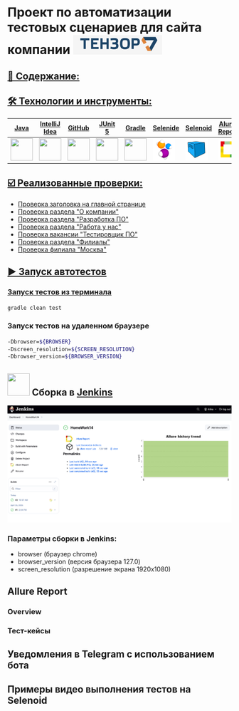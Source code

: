 # Проект по автоматизации тестовых сценариев для сайта компании <a href="https://tensor.ru"> <img src="images/logo_tensor.png" width="200" >

## 📔 Содержание:

## 🛠 Технологии и инструменты: 

| Java | IntelliJ <br> Idea | GitHub | JUnit <br> 5 | Gradle | Selenide | Selenoid | Alurre <br> Report | Jenkins | Telegram |  
|------|--------------------|--------|--------------|--------|----------|----------|--------------------|---------|----------|
| <img src="https://cdn.jsdelivr.net/gh/devicons/devicon@latest/icons/java/java-original-wordmark.svg" width="50" height="50" /> | <img src="https://cdn.jsdelivr.net/gh/devicons/devicon@latest/icons/intellij/intellij-original.svg" width="50" height="50" /> | <img src="https://cdn.jsdelivr.net/gh/devicons/devicon@latest/icons/github/github-original.svg" width="50" height="50" /> | <img src="https://cdn.jsdelivr.net/gh/devicons/devicon@latest/icons/junit/junit-original.svg" width="50" height="50" /> | <img src="https://cdn.jsdelivr.net/gh/devicons/devicon@latest/icons/gradle/gradle-original.svg" width="50" height="50" /> | <img src="images/Selenide.svg" width="50" height="50" /> | <img src="images/Selenoid.svg" width="50" height="50" /> | <img src="images/Allure_Report.svg" width="50" height="50" /> | <img src="https://cdn.jsdelivr.net/gh/devicons/devicon@latest/icons/jenkins/jenkins-original.svg" width="50" height="50" /> | <img src="images/Telegram.svg" width="50" height="50" /> |
          
## ☑️ Реализованные проверки:

- Проверка заголовка на главной странице  
- Проверка раздела "О компании"
- Проверка раздела "Разработка ПО"
- Проверка раздела "Работа у нас"
- Проверка вакансии "Тестировщик ПО"
- Проверка раздела "Филиалы"
- Проверка филиала "Москва"

## ▶️ Запуск автотестов

### Запуск тестов из терминала

```bash
gradle clean test
```

### Запуск тестов на удаленном браузере

```bash
-Dbrowser=${BROWSER}
-Dscreen_resolution=${SCREEN_RESOLUTION}
-Dbrowser_version=${BROWSER_VERSION}
```

## <img src="https://cdn.jsdelivr.net/gh/devicons/devicon@latest/icons/jenkins/jenkins-original.svg" width="50" height="50" /> Сборка в [Jenkins](https://jenkins.autotests.cloud/job/HomeWork14/)
<img src="images/screenshot_jenkins.png">


### Параметры сборки в Jenkins:
- browser (браузер chrome)
- browser_version (версия браузера 127.0)
- screen_resolution (разрешение экрана 1920x1080)


## Allure Report

### Overview

### Тест-кейсы

## Уведомления в Telegram с использованием бота

## Примеры видео выполнения тестов на Selenoid


